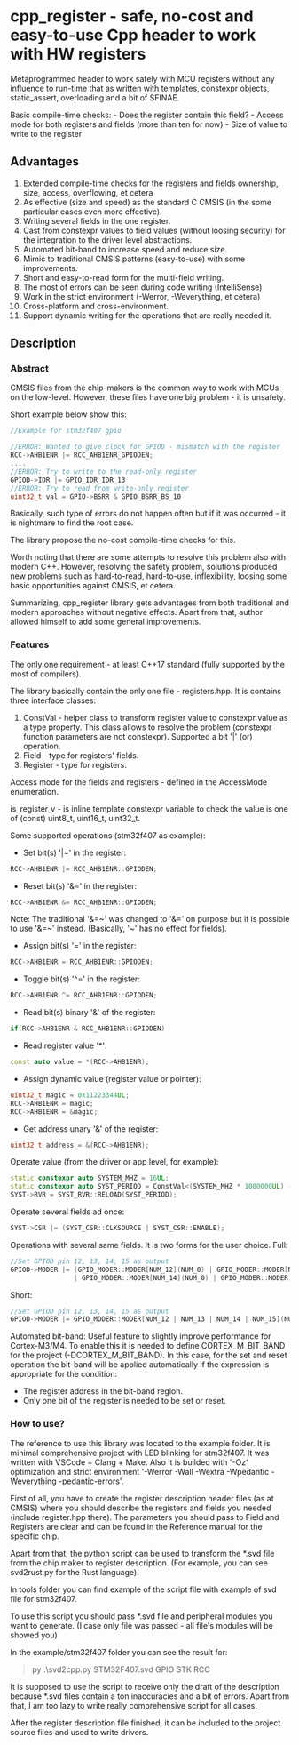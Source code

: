 # cpp_register - safe, no-cost and easy-to-use Cpp header to work with HW registers

Metaprogrammed header to work safely with MCU registers without any influence to run-time that as written with templates, constexpr objects, static_assert, overloading and a bit of SFINAE.

Basic compile-time checks:
    - Does the register contain this field?
    - Access mode for both registers and fields (more than ten for now)
    - Size of value to write to the register

## Advantages

1. Extended compile-time checks for the registers and fields ownership, size, access, overflowing, et cetera
2. As effective (size and speed) as the standard C CMSIS (in the some particular cases even more effective).
3. Writing several fields in the one register.
4. Cast from constexpr values to field values (without loosing security) for the integration to the driver level abstractions.
5. Automated bit-band to increase speed and reduce size.
6. Mimic to traditional CMSIS patterns (easy-to-use) with some improvements.
7. Short and easy-to-read form for the multi-field writing.
8. The most of errors can be seen during code writing (IntelliSense)
9. Work in the strict environment (-Werror, -Weverything, et cetera)
10. Cross-platform and cross-environment.
11. Support dynamic writing for the operations that are really needed it.

## Description

### Abstract

CMSIS files from the chip-makers is the common way to work with MCUs on the low-level.
However, these files have one big problem - it is unsafety.

Short example below show this:

```cpp
//Example for stm32f407 gpio

//ERROR: Wanted to give clock for GPIOD - mismatch with the register
RCC->AHB1ENR |= RCC_AHB1ENR_GPIODEN;
....
//ERROR: Try to write to the read-only register
GPIOD->IDR |= GPIO_IDR_IDR_13
//ERROR: Try to read from write-only register
uint32_t val = GPIO->BSRR & GPIO_BSRR_BS_10
```

Basically, such type of errors do not happen often but if it was occurred - it is nightmare to find the root case.

The library propose the no-cost compile-time checks for this.

Worth noting that there are some attempts to resolve this problem
also with modern C++. However, resolving the safety problem,
solutions produced new problems such as hard-to-read, hard-to-use,
inflexibility, loosing some basic opportunities against CMSIS, et cetera.

Summarizing, cpp_register library gets advantages from both traditional and modern approaches without negative effects. Apart from that, author allowed himself to add some general improvements.

### Features

The only one requirement - at least C++17 standard (fully supported by the most of compilers).

The library basically contain the only one file - registers.hpp. It is contains three interface classes:

1. ConstVal - helper class to transform register value to constexpr value as a type property. This class allows to resolve the problem (constexpr function parameters are not constexpr).
Supported a bit '|' (or) operation.
2. Field - type for registers' fields.
3. Register - type for registers.

Access mode for the fields and registers - defined in the AccessMode enumeration.

is_register_v - is inline template constexpr variable to check the value is one of (const) uint8_t, uint16_t, uint32_t.

Some supported operations (stm32f407 as example):

- Set bit(s) '|=' in the register:

```cpp
RCC->AHB1ENR |= RCC_AHB1ENR::GPIODEN;
```

- Reset bit(s) '&=' in the register:

```cpp
RCC->AHB1ENR &= RCC_AHB1ENR::GPIODEN;
```

Note: The traditional '&=~' was changed to '&=' on purpose but it is possible to use '&=~' instead. (Basically, '~' has no effect for fields).

- Assign bit(s) '=' in the register:

```cpp
RCC->AHB1ENR = RCC_AHB1ENR::GPIODEN;
```

- Toggle bit(s) '^=' in the register:

```cpp
RCC->AHB1ENR ^= RCC_AHB1ENR::GPIODEN;
```

- Read bit(s) binary '&' of the register:

```cpp
if(RCC->AHB1ENR & RCC_AHB1ENR::GPIODEN)
```

- Read register value '*':

```cpp
const auto value = *(RCC->AHB1ENR);
```

- Assign dynamic value (register value or pointer):

```cpp
uint32_t magic = 0x11223344UL;
RCC->AHB1ENR = magic;
RCC->AHB1ENR = &magic;
```

- Get address unary '&' of the register:

```cpp
uint32_t address = &(RCC->AHB1ENR);
```

Operate value (from the driver or app level, for example):

```cpp
static constexpr auto SYSTEM_MHZ = 16UL;
static constexpr auto SYST_PERIOD = ConstVal<(SYSTEM_MHZ * 1000000UL) - 1>{};
SYST->RVR = SYST_RVR::RELOAD(SYST_PERIOD);
```

Operate several fields ad once:

```cpp
SYST->CSR |= (SYST_CSR::CLKSOURCE | SYST_CSR::ENABLE);
```

Operations with several same fields. It is two forms for the user choice.
Full:

```cpp
//Set GPIOD pin 12, 13, 14, 15 as output
GPIOD->MODER |= (GPIO_MODER::MODER[NUM_12](NUM_0) | GPIO_MODER::MODER[NUM_13](NUM_0) 
                | GPIO_MODER::MODER[NUM_14](NUM_0) | GPIO_MODER::MODER[NUM_15](NUM_0));
```

Short:

```cpp
//Set GPIOD pin 12, 13, 14, 15 as output
GPIOD->MODER |= GPIO_MODER::MODER[NUM_12 | NUM_13 | NUM_14 | NUM_15](NUM_0);
```

Automated bit-band:
Useful feature to slightly improve performance for Cortex-M3/M4.
To enable this it is needed to define CORTEX_M_BIT_BAND for the project (-DCORTEX_M_BIT_BAND). In this case, for the set and reset operation the bit-band will be applied automatically if the expression is appropriate for the condition:

- The register address in the bit-band region.
- Only one bit of the register is needed to be set or reset.

### How to use?

The reference to use this library was located to the example folder.
It is minimal comprehensive project with LED blinking for stm32f407.
It was written with VSCode + Clang + Make. Also it is builded with
'-Oz' optimization and strict environment '-Werror -Wall -Wextra -Wpedantic -Weverything -pedantic-errors'.

First of all, you have to create the register description header files (as at CMSIS) where you should describe the registers and fields you needed (include register.hpp there). The parameters you should pass to Field and Registers are clear and can be found in the Reference manual for the specific chip.

Apart from that, the python script can be used to transform the *.svd file from the chip maker to register description.
(For example, you can see svd2rust.py for the Rust language).

In tools folder you can find example of the script file with example
of svd file for stm32f407.

To use this script you should pass *.svd file and peripheral modules
you want to generate. (I case only file was passed - all file's modules will be showed you)

In the example/stm32f407 folder you can see the result for:
>py .\svd2cpp.py STM32F407.svd GPIO STK RCC

It is supposed to use the script to receive only the draft of
the description because *.svd files contain a ton inaccuracies
and a bit of errors. Apart from that, I am too lazy to write
really comprehensive script for all cases.

After the register description file finished, it can be included to the project source files and used to write drivers.
